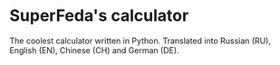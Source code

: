# SuperFeda's calculator
The coolest calculator written in Python. Translated into Russian (RU), English (EN), Chinese (CH) and German (DE).
